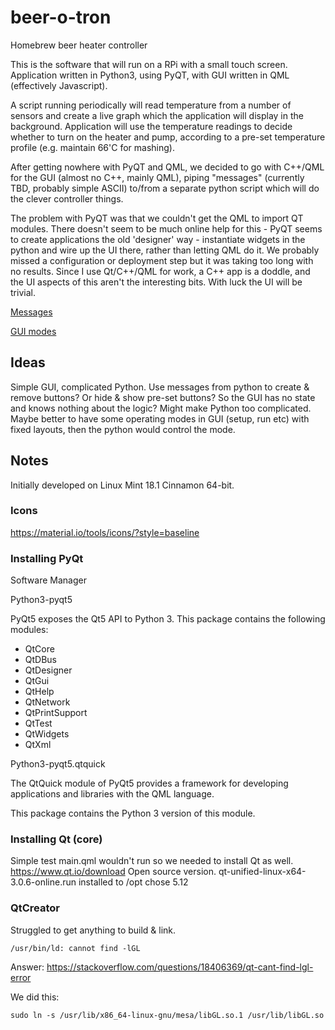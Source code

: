 # beer-o-tron
Homebrew beer heater controller

This is the software that will run on a RPi with a small touch screen. Application written in Python3, using PyQT, with GUI written in QML (effectively Javascript).

A script running periodically will read temperature from a number of sensors and create a live graph which the application will display in the background. Application will use the temperature readings to decide whether to turn on the heater and pump, according to a pre-set temperature profile (e.g. maintain 66'C for mashing).

After getting nowhere with PyQT and QML, we decided to go with C++/QML for the GUI (almost no C++, mainly QML), piping "messages" (currently TBD, probably simple ASCII) to/from a separate python script which will do the clever controller things.

The problem with PyQT was that we couldn't get the QML to import QT modules. There doesn't seem to be much online help for this - PyQT seems to create applications the old 'designer' way - instantiate widgets in the python and wire up the UI there, rather than letting QML do it. We probably missed a configuration or deployment step but it was taking too long with no results. Since I use Qt/C++/QML for work, a C++ app is a doddle, and the UI aspects of this aren't the interesting bits. With luck the UI will be trivial.

[Messages](messages.md)

[GUI modes](gui_modes.md)

## Ideas
Simple GUI, complicated Python. Use messages from python to create & remove buttons? Or hide & show pre-set buttons? So the GUI has no state and knows nothing about the logic?
Might make Python too complicated. Maybe better to have some operating modes in GUI (setup, run etc) with fixed layouts, then the python would control the mode.

## Notes

Initially developed on Linux Mint 18.1 Cinnamon 64-bit.

### Icons
https://material.io/tools/icons/?style=baseline

### Installing PyQt

Software Manager

Python3-pyqt5

PyQt5 exposes the Qt5 API to Python 3. This package contains the following modules:
* QtCore
* QtDBus
* QtDesigner
* QtGui
* QtHelp
* QtNetwork
* QtPrintSupport
* QtTest
* QtWidgets
* QtXml


Python3-pyqt5.qtquick

The QtQuick module of PyQt5 provides a framework for developing applications and libraries with the QML language.

This package contains the Python 3 version of this module.

### Installing Qt (core)
Simple test main.qml wouldn't run so we needed to install Qt as well.
https://www.qt.io/download
Open source version.
qt-unified-linux-x64-3.0.6-online.run
installed to /opt
chose 5.12

### QtCreator
Struggled to get anything to build & link.

    /usr/bin/ld: cannot find -lGL
Answer: https://stackoverflow.com/questions/18406369/qt-cant-find-lgl-error

We did this:

    sudo ln -s /usr/lib/x86_64-linux-gnu/mesa/libGL.so.1 /usr/lib/libGL.so

